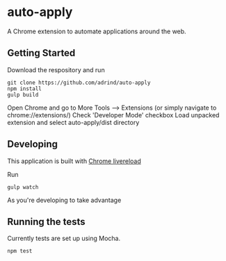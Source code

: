 # auto-apply
A Chrome extension to automate applications around the web. 

## Getting Started

Download the respository and run 
```
git clone https://github.com/adrind/auto-apply
npm install
gulp build
```

Open Chrome and go to More Tools --> Extensions (or simply navigate to chrome://extensions/)
Check 'Developer Mode' checkbox
Load unpacked extension and select auto-apply/dist directory

## Developing

This application is built with [Chrome livereload](https://www.npmjs.com/package/gulp-livereload)

Run 
```
gulp watch
```
As you're developing to take advantage

## Running the tests

Currently tests are set up using Mocha.

```
npm test
```

